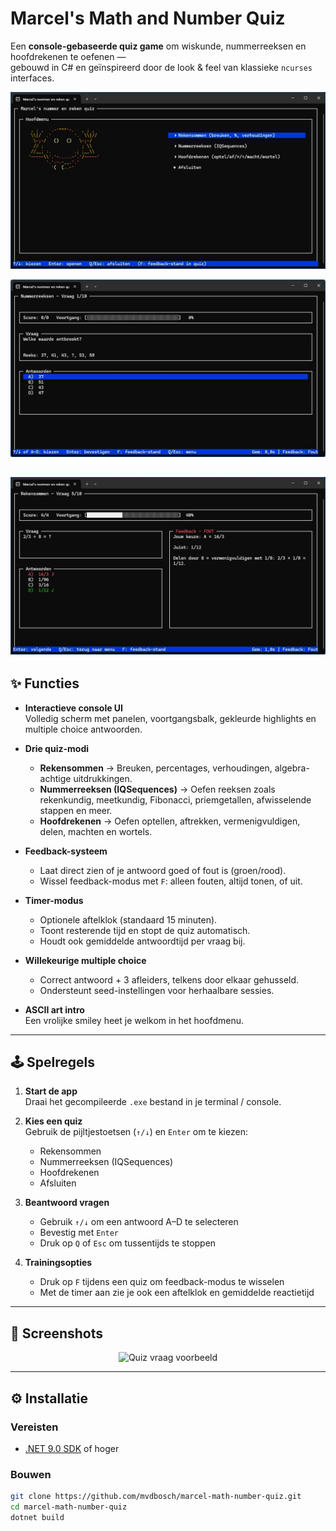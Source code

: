 # Marcel's Math and Number Quiz

Een **console-gebaseerde quiz game** om wiskunde, nummerreeksen en hoofdrekenen te oefenen —  
gebouwd in C# en geïnspireerd door de look & feel van klassieke `ncurses` interfaces.

![screenshot](doc/screenshot2.jpg)

![screenshot](doc/screenshot1.jpg)

![screenshot](doc/screenshot3.jpg)
---

## ✨ Functies

- **Interactieve console UI**  
  Volledig scherm met panelen, voortgangsbalk, gekleurde highlights en multiple choice antwoorden.

- **Drie quiz-modi**  
  - **Rekensommen** → Breuken, percentages, verhoudingen, algebra-achtige uitdrukkingen.  
  - **Nummerreeksen (IQSequences)** → Oefen reeksen zoals rekenkundig, meetkundig, Fibonacci, priemgetallen, afwisselende stappen en meer.  
  - **Hoofdrekenen** → Oefen optellen, aftrekken, vermenigvuldigen, delen, machten en wortels.

- **Feedback-systeem**  
  - Laat direct zien of je antwoord goed of fout is (groen/rood).  
  - Wissel feedback-modus met `F`: alleen fouten, altijd tonen, of uit.  

- **Timer-modus**  
  - Optionele aftelklok (standaard 15 minuten).  
  - Toont resterende tijd en stopt de quiz automatisch.  
  - Houdt ook gemiddelde antwoordtijd per vraag bij.

- **Willekeurige multiple choice**  
  - Correct antwoord + 3 afleiders, telkens door elkaar gehusseld.  
  - Ondersteunt seed-instellingen voor herhaalbare sessies.

- **ASCII art intro**  
  Een vrolijke smiley heet je welkom in het hoofdmenu.

---

## 🕹️ Spelregels

1. **Start de app**  
   Draai het gecompileerde `.exe` bestand in je terminal / console.

2. **Kies een quiz**  
   Gebruik de pijltjestoetsen (`↑/↓`) en `Enter` om te kiezen:
   - Rekensommen  
   - Nummerreeksen (IQSequences)  
   - Hoofdrekenen  
   - Afsluiten  

3. **Beantwoord vragen**  
   - Gebruik `↑/↓` om een antwoord A–D te selecteren  
   - Bevestig met `Enter`  
   - Druk op `Q` of `Esc` om tussentijds te stoppen

4. **Trainingsopties**  
   - Druk op `F` tijdens een quiz om feedback-modus te wisselen  
   - Met de timer aan zie je ook een aftelklok en gemiddelde reactietijd  

---

## 📸 Screenshots

<p align="center">
  <img src="docs/quiz-example.png" width="600" alt="Quiz vraag voorbeeld"/>
</p>

---

## ⚙️ Installatie

### Vereisten
- [.NET 9.0 SDK](https://dotnet.microsoft.com/) of hoger

### Bouwen
```bash
git clone https://github.com/mvdbosch/marcel-math-number-quiz.git
cd marcel-math-number-quiz
dotnet build
